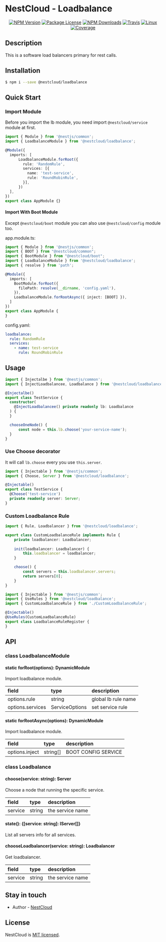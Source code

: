 
[travis-image]: https://api.travis-ci.org/nest-cloud/nestcloud.svg?branch=master
[travis-url]: https://travis-ci.org/nest-cloud/nestcloud
[linux-image]: https://img.shields.io/travis/nest-cloud/nestcloud/master.svg?label=linux
[linux-url]: https://travis-ci.org/nest-cloud/nestcloud

# NestCloud - Loadbalance

<p align="center">
    <a href="https://www.npmjs.com/~nestcloud" target="_blank"><img src="https://img.shields.io/npm/v/@nestcloud/core.svg" alt="NPM Version"/></a>
    <a href="https://www.npmjs.com/~nestcloud" target="_blank"><img src="https://img.shields.io/npm/l/@nestcloud/core.svg" alt="Package License"/></a>
    <a href="https://www.npmjs.com/~nestcloud" target="_blank"><img src="https://img.shields.io/npm/dm/@nestcloud/core.svg" alt="NPM Downloads"/></a>
    <a href="https://travis-ci.org/nest-cloud/nestcloud" target="_blank"><img src="https://travis-ci.org/nest-cloud/nestcloud.svg?branch=master" alt="Travis"/></a>
    <a href="https://travis-ci.org/nest-cloud/nestcloud" target="_blank"><img src="https://img.shields.io/travis/nest-cloud/nestcloud/master.svg?label=linux" alt="Linux"/></a>
    <a href="https://coveralls.io/github/nest-cloud/nestcloud?branch=master" target="_blank"><img src="https://coveralls.io/repos/github/nest-cloud/nestcloud/badge.svg?branch=master" alt="Coverage"/></a>
</p>

## Description

This is a software load balancers primary for rest calls.

## Installation

```bash
$ npm i --save @nestcloud/loadbalance
```

## Quick Start

### Import Module

Before you import the lb module, you need import `@nestcloud/service` module at first.

```typescript
import { Module } from '@nestjs/common';
import { LoadbalanceModule } from '@nestcloud/loadbalance';

@Module({
  imports: [
      LoadbalanceModule.forRoot({
        rule: 'RandomRule',
        services: [{
          name: 'test-service',
          rule: 'RoundRobinRule',
        }],
      })
  ],
})
export class AppModule {}
```

#### Import With Boot Module

Except `@nestcloud/boot` module you can also use `@nestcloud/config` module too. 

app.module.ts:

```typescript
import { Module } from '@nestjs/common';
import { BOOT } from "@nestcloud/common";
import { BootModule } from "@nestcloud/boot";
import { LoadbalanceModule } from '@nestcloud/loadbalance';
import { resolve } from 'path';

@Module({
  imports: [
    BootModule.forRoot({
      filePath: resolve(__dirname, 'config.yaml'),
    }),
    LoadbalanceModule.forRootAsync({ inject: [BOOT] }),
  ]
})
export class AppModule {
}
```

config.yaml:

```yaml
loadbalance:
  rule: RandomRule
  services:
    - name: test-service
      rule: RoundRobinRule
```

## Usage

```typescript
import { Injectalbe } from '@nestjs/common';
import { InjectLoadbalancee, Loadbalance } from '@nestcloud/loadbalance';

@Injectalbe()
export class TestService {
  constructor(
    @InjectLoadbalancee() private readonly lb: Loadbalance
  ) {
  }

  chooseOneNode() {
      const node = this.lb.choose('your-service-name');
  }
}
```

### Use Choose decorator

It will call `lb.choose` every you use `this.server`.

```typescript
import { Injectable } from '@nestjs/common';
import { Choose, Server } from '@nestcloud/loadbalance';

@Injectable()
export class TestService {
  @Choose('test-service')
  private readonly server: Server;
}
```

### Custom Loadbalance Rule

```typescript
import { Rule, Loadbalancer } from '@nestcloud/loadbalance';

export class CustomLoadbalanceRule implements Rule {
    private loadbalancer: Loadbalancer;
    
    init(loadbalancer: Loadbalancer) {
        this.loadbalancer = loadbalancer;
    }

    choose() {
        const servers = this.loadbalancer.servers;
        return servers[0];
    }
}
```

```typescript
import { Injectable } from '@nestjs/common';
import { UseRules } from '@nestcloud/loadbalance';
import { CustomLoadbalanceRule } from './CustomLoadbalanceRule';

@Injectable()
@UseRules(CustomLoadbalanceRule)
export class LoadbalanceRuleRegister {
}
```

## API

### class LoadbalanceModule

#### static forRoot\(options\): DynamicModule

Import loadbalance module.

| field            | type            | description         |
| :--------------- | :-------------- | :------------------ |
| options.rule     | string          | global lb rule name |
| options.services | ServiceOptions  | set service rule    |

#### static forRootAsync\(options\): DynamicModule

Import loadbalance module.

| field          | type     | description         |
| :------------- | :------- | :------------------ |
| options.inject | string[] | BOOT CONFIG SERVICE |

### class Loadbalance

#### choose\(service: string\): Server

Choose a node that running the specific service.

| field   | type   | description      |
| :------ | :----- | :--------------- |
| service | string | the service name |

#### state\(\): {[service: string]: IServer[]}

List all servers info for all services.

#### chooseLoadbalancer\(service: string\): Loadbalancer

Get loadbalancer.

| field   | type   | description      |
| :------ | :----- | :--------------- |
| service | string | the service name |

## Stay in touch

- Author - [NestCloud](https://github.com/nest-cloud)

## License

  NestCloud is [MIT licensed](LICENSE).
